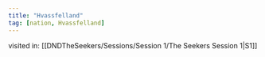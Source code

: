 ```yaml
---
title: "Hvassfelland"
tag: [nation, Hvassfelland]
---
```


visited in: 
[[DNDTheSeekers/Sessions/Session 1/The Seekers Session 1|S1]]